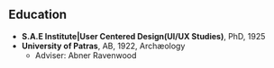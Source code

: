 ## Education

* **S.A.E Institute|User Centered Design(UI/UX Studies)**, PhD, 1925
* **University of Patras**, AB, 1922, Archæology
  * Adviser: Abner Ravenwood
